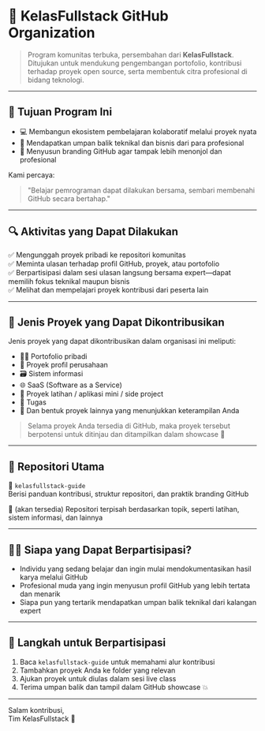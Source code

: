 # 🚀 KelasFullstack GitHub Organization

> Program komunitas terbuka, persembahan dari **KelasFullstack**. Ditujukan untuk mendukung pengembangan portofolio, kontribusi terhadap proyek open source, serta membentuk citra profesional di bidang teknologi.

---

## 🎯 Tujuan Program Ini

- 💻 Membangun ekosistem pembelajaran kolaboratif melalui proyek nyata
- 🧠 Mendapatkan umpan balik teknikal dan bisnis dari para profesional
- 💼 Menyusun branding GitHub agar tampak lebih menonjol dan profesional

Kami percaya:
> "Belajar pemrograman dapat dilakukan bersama, sembari membenahi GitHub secara bertahap."

---

## 🔍 Aktivitas yang Dapat Dilakukan

✅ Mengunggah proyek pribadi ke repositori komunitas  
✅ Meminta ulasan terhadap profil GitHub, proyek, atau portofolio  
✅ Berpartisipasi dalam sesi ulasan langsung bersama expert—dapat memilih fokus teknikal maupun bisnis  
✅ Melihat dan mempelajari proyek kontribusi dari peserta lain

---

## 🔧 Jenis Proyek yang Dapat Dikontribusikan

Jenis proyek yang dapat dikontribusikan dalam organisasi ini meliputi:

- 🧑‍💼 Portofolio pribadi
- 🏢 Proyek profil perusahaan
- 🗃️ Sistem informasi
- 🌐 SaaS (Software as a Service)
- 🎯 Proyek latihan / aplikasi mini / side project
- 🧪 Tugas 
- 🧩 Dan bentuk proyek lainnya yang menunjukkan keterampilan Anda

> Selama proyek Anda tersedia di GitHub, maka proyek tersebut berpotensi untuk ditinjau dan ditampilkan dalam showcase 🚀

---

## 📂 Repositori Utama

🔸 `kelasfullstack-guide`  
Berisi panduan kontribusi, struktur repositori, dan praktik branding GitHub

🔸 (akan tersedia) Repositori terpisah berdasarkan topik, seperti latihan, sistem informasi, dan lainnya

---

## 🧑‍💻 Siapa yang Dapat Berpartisipasi?

- Individu yang sedang belajar dan ingin mulai mendokumentasikan hasil karya melalui GitHub
- Profesional muda yang ingin menyusun profil GitHub yang lebih tertata dan menarik
- Siapa pun yang tertarik mendapatkan umpan balik teknikal  dari kalangan expert

---

## 💬 Langkah untuk Berpartisipasi

1. Baca `kelasfullstack-guide` untuk memahami alur kontribusi  
2. Tambahkan proyek Anda ke folder yang relevan  
3. Ajukan proyek untuk diulas dalam sesi live class  
4. Terima umpan balik dan tampil dalam GitHub showcase 💥

---

Salam kontribusi,  
Tim KelasFullstack 🚀
